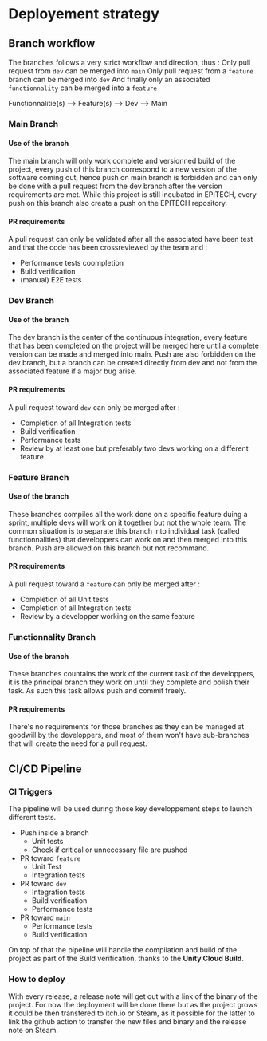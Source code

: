 # Deployement strategy

## Branch workflow

The branches follows a very strict workflow and direction, thus :
Only pull request from ``dev`` can be merged into ``main``
Only pull request from a ``feature`` branch can be merged into ``dev``
And finally only an associated ``functionnality`` can be merged into  a ``feature``

Functionnalitie(s) --> Feature(s) --> Dev --> Main

### Main Branch

#### Use of the branch

The main branch will only work complete and versionned build of the project, every push of this branch correspond to a new version of the software coming out, hence push on main branch is forbidden and can only be done with a pull request from the dev branch after the version requirements are met.
While this project is still incubated in EPITECH, every push on this branch also create a push on the EPITECH repository.

#### PR requirements

A pull request can only be validated after all the associated have been test and that the code has been crossreviewed by the team and :

- Performance tests coompletion
- Build verification
- (manual) E2E tests

### Dev Branch

#### Use of the branch

The dev branch is the center of the continuous integration, every feature that has been completed on the project will be merged here until a complete version can be made and merged into main.
Push are also forbidden on the dev branch, but a branch can be created directly from dev and not from the associated feature if a major bug arise.

#### PR requirements

A pull request toward ``dev`` can only be merged after :

- Completion of all Integration tests
- Build verification
- Performance tests
- Review by at least one but preferably two devs working on a different feature

### Feature Branch

#### Use of the branch

These branches compiles all the work done on a specific feature duing a sprint, multiple devs will work on it together but not the whole team. The common situation is to separate this branch into individual task (called functionnalities) that developpers can work on and then merged into this branch.
Push are allowed on this branch but not recommand.

#### PR requirements

A pull request toward a ``feature`` can only be merged after :

- Completion of all Unit tests
- Completion of all Integration tests
- Review by a developper working on the same feature

### Functionnality Branch

#### Use of the branch

These branches countains the work of the  current task of the developpers, it is the principal branch they work on until they complete and polish their task. As such this task allows push and commit freely.

#### PR requirements

There's no requirements for those branches as they can be managed at goodwill by the developpers, and most of them won't have sub-branches that will create the need for a pull request.

## CI/CD Pipeline

### CI Triggers
The pipeline will be used during those key developpement steps to launch different tests.

- Push inside a branch
	- Unit tests
	- Check if critical or unnecessary file are pushed
- PR toward ``feature``
    - Unit Test
	- Integration tests
- PR toward ``dev``
	- Integration tests
	- Build verification
	- Performance tests
- PR toward ``main``
	- Performance tests
	- Build verification

On top of that the pipeline will handle the compilation and build of the project as part of the Build verification, thanks to the **Unity Cloud Build**.

### How to deploy

With every release, a release note will get out with a link of the binary of the project.
For now the deployment will be done there but as the project grows it could be then transfered to itch.io or Steam, as it possible for the latter to link the github action to transfer the new files and binary and the release note on Steam.